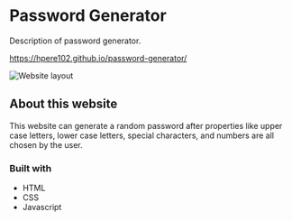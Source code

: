 # Password Generator

Description of password generator.

https://hpere102.github.io/password-generator/

![Website layout](password-generator/assets/images/password-gen-screenshot.png)

## About this website

This website can generate a random password after properties like upper case letters, lower case letters, special characters, and numbers are all chosen by the user.

### Built with

* HTML
* CSS
* Javascript

